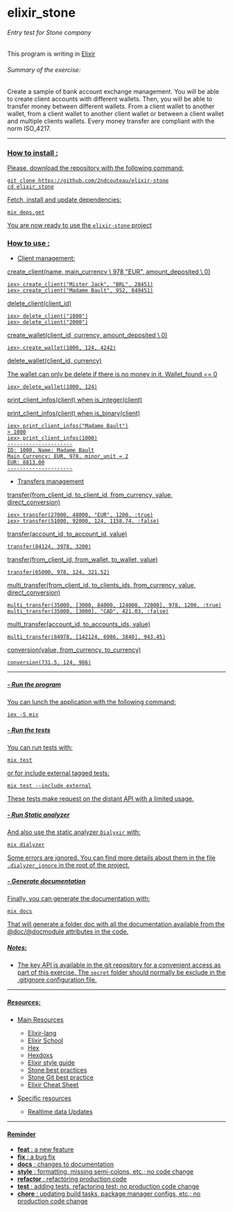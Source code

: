 # elixir_stone
###### Entry test for Stone company

This program is writing in [Elixir](https://elixir-lang.org/)

###### Summary of the exercise:

Create a sample of bank account exchange management.
You will be able to create client accounts with different wallets.
Then, you will be able to transfer money between different wallets.
From a client wallet to another wallet, from a client wallet to another
client wallet or between a client wallet and multiple clients wallets.
Every money transfer are compliant with the norm ISO_4217.

---
### <u>How to install :

Please, download the repository with the following command:

```
git clone https://github.com/2ndcouteau/elixir-stone
cd elixir_stone
```

Fetch, install and update dependencies:
```
mix deps.get
```

You are now ready to use the `elixir-stone` project

### <u>How to use :

- Client management:

create_client(name, main_currency \\ 978 "EUR", amount_deposited \\ 0)
```
iex> create_client("Mister Jack", "BRL", 28451)
iex> create_client("Madame Bault", 952, 849451)
```

delete_client(client_id)
```
iex> delete_client("1000")
iex> delete_client("2000")
```

create_wallet(client_id, currency, amount_deposited \\ 0)
```
iex> create_wallet(1000, 124, 4242)
```

delete_wallet(client_id, currency)

The wallet can only be delete if there is no money in it.
Wallet_found == 0
```
iex> delete_wallet(1000, 124)
```



print_client_infos(client) when is_integer(client)

print_client_infos(client) when is_binary(client)
```
iex> print_client_infos("Madame Bault")
> 1000
iex> print_client_infos(1000)
---------------------
ID: 1000, Name: Madame Bault
Main Currency: EUR, 978, minor_unit = 2
EUR: 8813.00
---------------------
```

- Transfers management

transfer(from_client_id, to_client_id, from_currency, value, direct_conversion)
```
iex> transfer(27000, 48000, "EUR", 1200, :true)
iex> transfer(51000, 92000, 124, 1158.74, :false)
```

transfer(account_id, to_account_id, value)
```
transfer(84124, 3978, 3200)
```

transfer(from_client_id, from_wallet, to_wallet, value)
```
transfer(65000, 978, 124, 321.52)
```

multi_transfer(from_client_id, to_clients_ids, from_currency, value, direct_conversion)
```
multi_transfer(35000, [3000, 84000, 124000, 72000], 978, 1200, :true)
multi_transfer(35000, [3000], "CAD", 421.03, :false)
```


multi_transfer(account_id, to_accounts_ids, value)
```
multi_transfer(84978, [142124, 6986, 3840], 943.45)
```

conversion(value, from_currency, to_currency)
```
conversion(731.5, 124, 986)
```

---
##### <u>- Run the program
You can lunch the application with the following command:
```
iex -S mix
```

##### <u>- Run the tests
You can run tests with:
```
mix test
```
or for include external tagged tests:
```
mix test --include external
```
These tests make request on the distant API with a limited usage.

##### <u>- Run Static analyzer
And also use the static analyzer `Dialyxir` with:
```
mix dialyzer
```
Some errors are ignored. You can find more details about them in the file
`.dialyzer_ignore` in the root of the project.

##### <u>- Generate documentation
Finally, you can generate the documentation with:
```
mix docs
```
That will generate a folder doc with all the documentation available from the
@doc/@docmodule attributes in the code.

##### Notes:
- The key API is available in the git repository for a convenient access as part
of this exercise.
The `secret` folder should normally be exclude in the .gitignore configuration
file.
---

##### Resources:
- Main Resources
	- [Elixir-lang](https://elixir-lang.org/getting-started/introduction.html)
	- [Elixir School](https://elixirschool.com/en/)
	- [Hex](https://hex.pm/)
	- [Hexdoxs](https://hexdocs.pm/elixir/master/Kernel.html)
	- [Elixir style guide](https://github.com/gusaiani/elixir_style_guide)
	- [Stone best practices](https://github.com/stone-payments/stoneco-best-practices)
	- [Stone Git best practice](https://github.com/stone-payments/stoneco-best-practices/blob/master/gitStyleGuide/README.md)
	- [Elixir Cheat Sheet](https://media.pragprog.com/titles/elixir/ElixirCheat.pdf)


- Specific resources
	- [Realtime data Updates](https://www.poeticoding.com/realtime-market-data-updates-with-elixir/)

---

#### Reminder

-  **feat** :
	a new feature
-  **fix** :
	a bug fix
-  **docs** :
	changes to documentation
-  **style** :
	formatting, missing semi-colons, etc.; no code change
-  **refactor** :
	refactoring production code
-  **test** :
	adding tests, refactoring test; no production code change
-  **chore** :
	updating build tasks, package manager configs, etc.; no production code change
